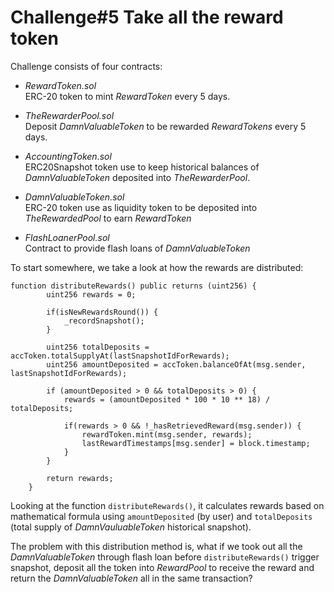 # Challenge#5 Take all the reward token

Challenge consists of four contracts:
- _RewardToken.sol_ <br/>
ERC-20 token to mint *RewardToken* every 5 days. 

- _TheRewarderPool.sol_ <br/>
Deposit *DamnValuableToken* to be rewarded *RewardTokens* every 5 days.

- _AccountingToken.sol_ <br/>
ERC20Snapshot token use to keep historical balances of *DamnValuableToken* deposited into _TheRewarderPool_.

- _DamnValuableToken.sol_ <br/>
ERC-20 token use as liquidity token to be deposited into _TheRewardedPool_ to earn *RewardToken*

- _FlashLoanerPool.sol_ <br/>
Contract to provide flash loans of *DamnValuableToken*

To start somewhere, we take a look at how the rewards are distributed:
```
function distributeRewards() public returns (uint256) {
        uint256 rewards = 0;

        if(isNewRewardsRound()) {
            _recordSnapshot();
        }        
        
        uint256 totalDeposits = accToken.totalSupplyAt(lastSnapshotIdForRewards);
        uint256 amountDeposited = accToken.balanceOfAt(msg.sender, lastSnapshotIdForRewards);

        if (amountDeposited > 0 && totalDeposits > 0) {
            rewards = (amountDeposited * 100 * 10 ** 18) / totalDeposits;

            if(rewards > 0 && !_hasRetrievedReward(msg.sender)) {
                rewardToken.mint(msg.sender, rewards);
                lastRewardTimestamps[msg.sender] = block.timestamp;
            }
        }

        return rewards;     
    }
```
Looking at the function `distributeRewards()`, it calculates rewards based on mathematical formula using `amountDeposited` (by user) and `totalDeposits` (total supply of *DamnVauluableToken* historical snapshot).

The problem with this distribution method is, what if we took out all the *DamnValuableToken* through flash loan before `distributeRewards()` trigger snapshot, deposit all the token into *RewardPool* to receive the reward and return the *DamnValuableToken* all in the same transaction?



